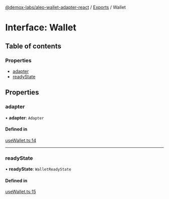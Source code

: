 [@demox-labs/aleo-wallet-adapter-react](../README.md) / [Exports](../modules.md) / Wallet

# Interface: Wallet

## Table of contents

### Properties

- [adapter](Wallet.md#adapter)
- [readyState](Wallet.md#readystate)

## Properties

### adapter

• **adapter**: `Adapter`

#### Defined in

[useWallet.ts:14](https://github.com/demox-labs/leo-wallet-adapter/blob/10fbe90/packages/core/react/useWallet.ts#L14)

___

### readyState

• **readyState**: `WalletReadyState`

#### Defined in

[useWallet.ts:15](https://github.com/demox-labs/leo-wallet-adapter/blob/10fbe90/packages/core/react/useWallet.ts#L15)
